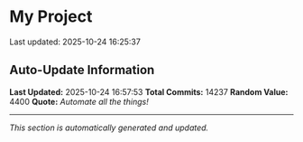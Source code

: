 # My Project


Last updated: 2025-10-24 16:25:37




































































































































































































































































































































































































































































































































































































































































































































































































































































































































































































































































































































































































































































































































































































































































































































































































































































































































































































































































































































































































































































































































































































































































































































































































































































































































































































































































































































































































































































































































































































































































































































































































































































































































































































































































































































































































































































































































































































































































































































































































































































































































































































































































































































































































































































































































































































































































































































































































































































































































































































































































































































































































































































































































































































































































































































































































































































































































































































































































































































































































































































































































































































































































































































































































































































































































































































































































































































































































































































































































































































































































































































































































































































































































































































































































































































































































































































































































































































































































































































































































































































































































































































































































































































































































































































































































































































































































































































































































































































































































































































































































































































































































































































































































































































































































































































































































































































































































































































































































































































































































































































































































































































































































































































































































































































































































































































































































































































































































































































































































































































































































































































































































































































































































































































































































































































































































































































































































































































































































































































































































































































































































































































































































































































































































































































































































































































































































































































































































































































































































































































































































































































































































































































































































































































































































































































































































































































































































































































































































































































































































































































































































































































































































































































































































































































































































































































































































































































































































































































































































































































































































































































































































































## Auto-Update Information

**Last Updated:** 2025-10-24 16:57:53
**Total Commits:** 14237
**Random Value:** 4400
**Quote:** _Automate all the things!_

---
_This section is automatically generated and updated._